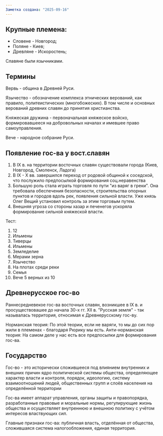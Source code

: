 ```yaml
---
Заметка создана: "2025-09-16"
---
```

## Крупные племена: 
- Словене - Новгород;
- Поляне - Киев;
- Древляне - Искоростень;

Славяне были язычниками.

## Термины
Вервь - община в Древней Руси.

Язычество - обозначение комплекса этнических верований, как правило, политеистических (многобожеских). В том числе и основных верований древних славян до принятия христианства.

Княжеская дружина - первоначальная княжеское войско, формировавшееся на добровольных началах и имевшее право самоуправления.

Вече - народное собрание Руси.

## Появление гос-ва у вост.славян
1. В IX в. на территории восточных славян существовали города (Киев, Новгород, Смоленск, Ладога)
2. В IX - X вв. завершился переход от родовой общиной к соседской, что послужило предпосылкой формирования соц.неравенства
3. Большую роль стала играть торговля по пути "из варяг в греки". Она требовала обеспечения безопасности, строительства опорных пунктов и городов вдоль рек, появления сильной власти. Уже князь Олег Вещий установил контроль за этим торговым путем.
4. Внешняя угроза со стороны хазар и печенегов ускоряла формирование сильной княжеской власти.

Тест:
1. 12
2. Ильмены
3. Тиверцы
4. Ильмены
5. Земледелие
6. Мерами зерна
7. Язычество
8. На плотах среди реки
9. Семья
10. Вече
5 верных из 10


## Древнерусское гос-во
Раннесредневекое гос-ва восточных славян, возникшее в IX в. и просуществовашее до начала 30-х гг. XII в.
"Русская земля" - так называлась территория, относимая к Древнерусскому гос-ву.

Норманская теория:
По этой теории, если не варяги, то мы до сих пор жили в племенах - благодаря Рюрику мы есть.
Анти-норманская теория:
На самом деле у нас есть все предпосылки для формирования гос-ва.


## Государство
Гос-во - это исторически сложившееся под влиянием внутренних и внешних причин ядро политической системы общества, определяющее характер власти и контроля, порядок, идеологию, систему взаимоотношений людей, общественных групп и слоёв населения на определённой территории

Гос-ва имеет аппарат управления, органы защиты и правопорядка, разработанные правовые и моральные нормы, регулирующие жизнь общества и осуществляет внутреннюю и внешнюю политику с учётом интересов властвующих сил.

Главные признаки гос-ва: публичная власть, отделённая от общества, сложившаяся система налогообложения, единая территория.

